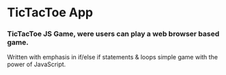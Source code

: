 # TicTacToe App
 ### TicTacToe JS Game, were users can play a web browser based game.
 
 Written with emphasis in if/else if statements & loops simple game with the power of JavaScript.
